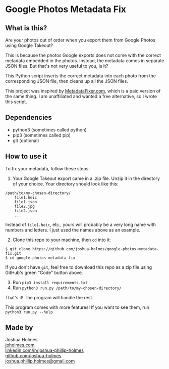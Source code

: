 # Google Photos Metadata Fix

## What is this?

Are your photos out of order when you export them from Google Photos using Google Takeout?

This is because the photos Google exports does not come with the correct metadata embedded in the photos. Instead, the metadata comes in separate JSON files. But that's not very useful to you, is it?

This Python script inserts the correct metadata into each photo from the corresponding JSON file, then cleans up all the JSON files.

This project was inspired by [MetadataFixer.com](https://metadatafixer.com/), which is a paid version of the same thing. I am unaffiliated and wanted a free alternative, so I wrote this script.

## Dependencies

* python3 (sometimes called python)
* pip3 (sometimes called pip)
* git (optional)

## How to use it

To fix your metadata, follow these steps:

1. Your Google Takeout export came in a .zip file. Unzip it in the directory of your choice. Your directory should look like this:
```
/path/to/my-chosen-directory/
    file1.heic
    file1.json
    file2.jpg
    file2.json
    ...
```
Instead of `file1.heic`, etc., yours will probably be a very long name with numbers and letters. I just used the names above as an example.

2. Clone this repo to your machine, then `cd` into it:
```
$ git clone https://github.com/joshua-holmes/google-photos-metadata-fix.git
$ cd google-photos-metadata-fix
```
If you don't have `git`, feel free to download this repo as a zip file using GitHub's green "Code" button above.

3. Run `pip3 install requirements.txt`
4. Run `python3 run.py /path/to/my-chosen-directory/`

That's it! The program will handle the rest.

This program comes with more features! If you want to see them, run `python3 run.py --help`

## Made by
Joshua Holmes<br/>
[jpholmes.com](https://www.jpholmes.com)<br/>
[linkedin.com/in/joshua-phillip-holmes](https://www.linkedin.com/in/joshua-phillip-holmes/)<br/>
[github.com/joshua-holmes](https://github.com/joshua-holmes)<br/>
[joshua.phillip.holmes@gmail.com](mailto:joshua.phillip.holmes@gmail.com)
